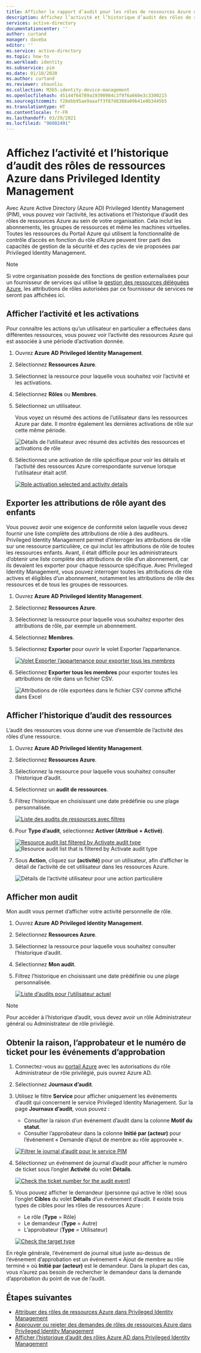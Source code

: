```yaml
---
title: Afficher le rapport d’audit pour les rôles de ressources Azure dans Privileged Identity Management (PIM) – Azure AD | Microsoft Docs
description: Affichez l’activité et l’historique d’audit des rôles de ressources Azure dans Azure AD Privileged Identity Management (PIM).
services: active-directory
documentationcenter: ''
author: curtand
manager: daveba
editor: ''
ms.service: active-directory
ms.topic: how-to
ms.workload: identity
ms.subservice: pim
ms.date: 01/10/2020
ms.author: curtand
ms.reviewer: shaunliu
ms.collection: M365-identity-device-management
ms.openlocfilehash: 45144f64789a19390984c3f9f6a660e3c3300215
ms.sourcegitcommit: f28ebb95ae9aaaff3f87d8388a09b41e0b3445b5
ms.translationtype: HT
ms.contentlocale: fr-FR
ms.lasthandoff: 03/29/2021
ms.locfileid: "96002491"
---
```

# <a name="view-activity-and-audit-history-for-azure-resource-roles-in-privileged-identity-management"></a>Affichez l’activité et l’historique d’audit des rôles de ressources Azure dans Privileged Identity Management

Avec Azure Active Directory (Azure AD) Privileged Identity Management (PIM), vous pouvez voir l’activité, les activations et l’historique d’audit des rôles de ressources Azure au sein de votre organisation. Cela inclut les abonnements, les groupes de ressources et même les machines virtuelles. Toutes les ressources du Portail Azure qui utilisent la fonctionnalité de contrôle d’accès en fonction du rôle d’Azure peuvent tirer parti des capacités de gestion de la sécurité et des cycles de vie proposées par Privileged Identity Management.

> [!NOTE]
> Si votre organisation possède des fonctions de gestion externalisées pour un fournisseur de services qui utilise la [gestion des ressources déléguées Azure](../../lighthouse/concepts/azure-delegated-resource-management.md), les attributions de rôles autorisées par ce fournisseur de services ne seront pas affichées ici.

## <a name="view-activity-and-activations"></a>Afficher l’activité et les activations

Pour connaître les actions qu’un utilisateur en particulier a effectuées dans différentes ressources, vous pouvez voir l’activité des ressources Azure qui est associée à une période d’activation donnée.

1. Ouvrez **Azure AD Privileged Identity Management**.

1. Sélectionnez **Ressources Azure**.

1. Sélectionnez la ressource pour laquelle vous souhaitez voir l’activité et les activations.

1. Sélectionnez **Rôles** ou **Membres**.

1. Sélectionnez un utilisateur.

    Vous voyez un résumé des actions de l’utilisateur dans les ressources Azure par date. Il montre également les dernières activations de rôle sur cette même période.

    ![Détails de l’utilisateur avec résumé des activités des ressources et activations de rôle](media/azure-pim-resource-rbac/rbac-user-details.png)

1. Sélectionnez une activation de rôle spécifique pour voir les détails et l’activité des ressources Azure correspondante survenue lorsque l’utilisateur était actif.

    [![Role activation selected and activity details](media/azure-pim-resource-rbac/export-membership.png "Activation de rôle sélectionnée et détails de l’activité")](media/azure-pim-resource-rbac/export-membership.png)

## <a name="export-role-assignments-with-children"></a>Exporter les attributions de rôle ayant des enfants

Vous pouvez avoir une exigence de conformité selon laquelle vous devez fournir une liste complète des attributions de rôle à des auditeurs. Privileged Identity Management permet d’interroger les attributions de rôle sur une ressource particulière, ce qui inclut les attributions de rôle de toutes les ressources enfants. Avant, il était difficile pour les administrateurs d’obtenir une liste complète des attributions de rôle d’un abonnement, car ils devaient les exporter pour chaque ressource spécifique. Avec Privileged Identity Management, vous pouvez interroger toutes les attributions de rôle actives et éligibles d’un abonnement, notamment les attributions de rôle des ressources et de tous les groupes de ressources.

1. Ouvrez **Azure AD Privileged Identity Management**.

1. Sélectionnez **Ressources Azure**.

1. Sélectionnez la ressource pour laquelle vous souhaitez exporter des attributions de rôle, par exemple un abonnement.

1. Sélectionnez **Membres**.

1. Sélectionnez **Exporter** pour ouvrir le volet Exporter l’appartenance.

    [![Volet Exporter l’appartenance pour exporter tous les membres](media/azure-pim-resource-rbac/export-membership.png "Page Exporter l’appartenance pour exporter tous les membres")](media/azure-pim-resource-rbac/export-membership.png)

1. Sélectionnez **Exporter tous les membres** pour exporter toutes les attributions de rôle dans un fichier CSV.

    ![Attributions de rôle exportées dans le fichier CSV comme affiché dans Excel](media/azure-pim-resource-rbac/export-csv.png)

## <a name="view-resource-audit-history"></a>Afficher l’historique d’audit des ressources

L’audit des ressources vous donne une vue d’ensemble de l’activité des rôles d’une ressource.

1. Ouvrez **Azure AD Privileged Identity Management**.

1. Sélectionnez **Ressources Azure**.

1. Sélectionnez la ressource pour laquelle vous souhaitez consulter l’historique d’audit.

1. Sélectionnez un **audit de ressources**.

1. Filtrez l’historique en choisissant une date prédéfinie ou une plage personnalisée.

    [![Liste des audits de ressources avec filtres](media/azure-pim-resource-rbac/rbac-resource-audit.png "Liste des audits de ressources avec filtres")](media/azure-pim-resource-rbac/rbac-resource-audit.png)

1. Pour **Type d’audit**, sélectionnez **Activer (Attribué + Activé)**.

    [![Resource audit list filtered by Activate audit type](media/azure-pim-resource-rbac/rbac-audit-activity.png "Liste des audits de ressources filtrée par Activé")](media/azure-pim-resource-rbac/rbac-audit-activity.png) ![Resource audit list that is filtered by Activate audit type](media/azure-pim-resource-rbac/rbac-audit-activity.png)

1. Sous **Action**, cliquez sur **(activité)** pour un utilisateur, afin d’afficher le détail de l’activité de cet utilisateur dans les ressources Azure.

    ![Détails de l’activité utilisateur pour une action particulière](media/azure-pim-resource-rbac/rbac-audit-activity-details.png)

## <a name="view-my-audit"></a>Afficher mon audit

Mon audit vous permet d’afficher votre activité personnelle de rôle.

1. Ouvrez **Azure AD Privileged Identity Management**.

1. Sélectionnez **Ressources Azure**.

1. Sélectionnez la ressource pour laquelle vous souhaitez consulter l’historique d’audit.

1. Sélectionnez **Mon audit**.

1. Filtrez l’historique en choisissant une date prédéfinie ou une plage personnalisée.

    [![Liste d’audits pour l’utilisateur actuel](media/azure-pim-resource-rbac/my-audit-time.png "Liste d’audits pour l’utilisateur actuel")](media/azure-pim-resource-rbac/my-audit-time.png)

> [!NOTE]
> Pour accéder à l’historique d’audit, vous devez avoir un rôle Administrateur général ou Administrateur de rôle privilégié.

## <a name="get-reason-approver-and-ticket-number-for-approval-events"></a>Obtenir la raison, l’approbateur et le numéro de ticket pour les événements d’approbation

1. Connectez-vous au [portail Azure](https://aad.portal.azure.com) avec les autorisations du rôle Administrateur de rôle privilégié, puis ouvrez Azure AD.
1. Sélectionnez **Journaux d’audit**.
1. Utilisez le filtre **Service** pour afficher uniquement les événements d’audit qui concernent le service Privileged Identity Management. Sur la page **Journaux d’audit**, vous pouvez :

    - Consulter la raison d’un événement d’audit dans la colonne **Motif du statut**.
    - Consulter l’approbateur dans la colonne **Initié par (acteur)** pour l’événement « Demande d’ajout de membre au rôle approuvée ».

    [![Filtrer le journal d’audit pour le service PIM](media/azure-pim-resource-rbac/filter-audit-logs.png "Filtrer le journal d’audit pour le service PIM")](media/azure-pim-resource-rbac/filter-audit-logs.png)

1. Sélectionnez un événement de journal d’audit pour afficher le numéro de ticket sous l’onglet **Activité** du volet **Détails**.
  
    [![Check the ticket number for the audit event](media/azure-pim-resource-rbac/audit-event-ticket-number.png "Vérifier le numéro de ticket pour l’événement d’audit")](media/azure-pim-resource-rbac/audit-event-ticket-number.png)]

1. Vous pouvez afficher le demandeur (personne qui active le rôle) sous l’onglet **Cibles** du volet **Détails** d’un événement d’audit. Il existe trois types de cibles pour les rôles de ressources Azure :

    - Le rôle (**Type** = Rôle)
    - Le demandeur (**Type** = Autre)
    - L’approbateur (**Type** = Utilisateur)

    [![Check the target type](media/azure-pim-resource-rbac/audit-event-target-type.png "Vérifier le type de cible")](media/azure-pim-resource-rbac/audit-event-target-type.png)

En règle générale, l’événement de journal situé juste au-dessus de l’événement d’approbation est un événement « Ajout de membre au rôle terminé » où **Initié par (acteur)** est le demandeur. Dans la plupart des cas, vous n’aurez pas besoin de rechercher le demandeur dans la demande d’approbation du point de vue de l’audit.

## <a name="next-steps"></a>Étapes suivantes

- [Attribuer des rôles de ressources Azure dans Privileged Identity Management](pim-resource-roles-assign-roles.md)
- [Approuver ou rejeter des demandes de rôles de ressources Azure dans Privileged Identity Management](pim-resource-roles-approval-workflow.md)
- [Afficher l’historique d’audit des rôles Azure AD dans Privileged Identity Management](pim-how-to-use-audit-log.md)
